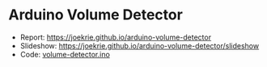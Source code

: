 # Arduino Volume Detector

* Report: https://joekrie.github.io/arduino-volume-detector
* Slideshow: https://joekrie.github.io/arduino-volume-detector/slideshow
* Code: [volume-detector.ino](volume-detector/volume-detector.ino)
